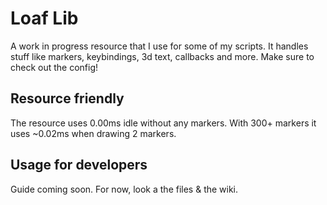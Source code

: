 # Loaf Lib
A work in progress resource that I use for some of my scripts. It handles stuff like markers, keybindings, 3d text, callbacks and more. Make sure to check out the config!

## Resource friendly
The resource uses 0.00ms idle without any markers. With 300+ markers it uses ~0.02ms when drawing 2 markers.

## Usage for developers
Guide coming soon. For now, look a the files & the wiki.